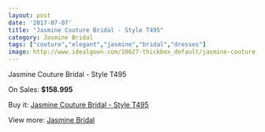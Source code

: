 ```yaml
---
layout: post
date: '2017-07-07'
title: "Jasmine Couture Bridal - Style T495"
category: Jasmine Bridal
tags: ["couture","elegant","jasmine","bridal","dresses"]
image: http://www.idealgown.com/10627-thickbox_default/jasmine-couture-bridal-style-t495.jpg
---
```

Jasmine Couture Bridal - Style T495

On Sales: **$158.995**
<a href="https://www.idealgown.com/en/jasmine-bridal/4369-jasmine-couture-bridal-style-t495.html"><amp-img layout="responsive" width="600" height="600" src="//www.idealgown.com/10627-thickbox_default/jasmine-couture-bridal-style-t495.jpg" alt="Jasmine Couture Bridal - Style T495 0" /></a>
<a href="https://www.idealgown.com/en/jasmine-bridal/4369-jasmine-couture-bridal-style-t495.html"><amp-img layout="responsive" width="600" height="600" src="//www.idealgown.com/10628-thickbox_default/jasmine-couture-bridal-style-t495.jpg" alt="Jasmine Couture Bridal - Style T495 1" /></a>

Buy it: [Jasmine Couture Bridal - Style T495](https://www.idealgown.com/en/jasmine-bridal/4369-jasmine-couture-bridal-style-t495.html "Jasmine Couture Bridal - Style T495")

View more: [Jasmine Bridal](https://www.idealgown.com/en/50-jasmine-bridal "Jasmine Bridal")